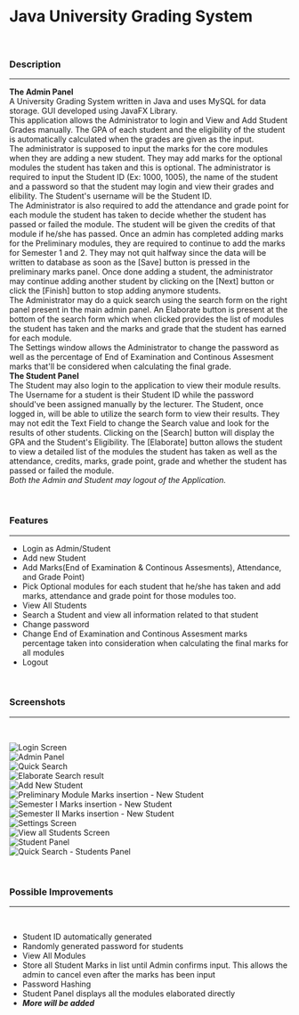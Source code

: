 # Java University Grading System
<br>

<h3>Description</h3>

<hr>

<p>
    <b>The Admin Panel</b>
    <br>
    A University Grading System written in Java and uses MySQL for data storage. GUI developed using JavaFX Library.<br>
    This application allows the Administrator to login and View and Add Student Grades manually. The GPA of each student and the eligibility of the student is automatically calculated when the grades are given as the input.<br>
    The administrator is supposed to input the marks for the core modules when they are adding a new student. They may add marks for the optional modules the student has taken and this is optional. The administrator is required to
    input the Student ID (Ex: 1000, 1005), the name of the student and a password so that the student may login and view their grades and elibility. The Student's username will be the Student ID.<br>
    The Administrator is also required to add the attendance and grade point for each module the student has taken to decide whether the student has passed or failed the module. The student will be given the credits of that module if he/she has passed.
    Once an admin has completed adding marks for the Preliminary modules, they are required to continue to add the marks for Semester 1 and 2. They may not quit halfway since the data will be written to database as soon as the [Save] button is pressed in the
    preliminary marks panel. Once done adding a student, the administrator may continue adding another student by clicking on the [Next] button or click the [Finish] button to stop adding anymore students.<br>
    The Administrator may do a quick search using the search form on the right panel present in the main admin panel. An Elaborate button is present at the bottom of the search form which when clicked provides the list of modules the student has taken and
    the marks and grade that the student has earned for each module.<br>
    The Settings window allows the Administrator to change the password as well as the percentage of End of Examination and Continous Assesment marks that'll be considered when calculating the final grade.
    <br>
    <b>The Student Panel</b>
    <br>
    The Student may also login to the application to view their module results. The Username for a student is their Student ID while the password should've been assigned manually by the lecturer.
    The Student, once logged in, will be able to utilize the search form to view their results. They may not edit the Text Field to change the Search value and look for the results of other students.
    Clicking on the [Search] button will display the GPA and the Student's Eligibility. The [Elaborate] button allows the student to view a detailed list of the modules the student has taken as well as the attendance, credits, marks, grade point, grade and whether the student has passed or failed the module.
    <br>
    <i>Both the Admin and Student may logout of the Application.</i>
</p>

<br>

<h3>Features</h3>
<hr>
<ul>
    <li>Login as Admin/Student</li>
    <li>Add new Student</li>
    <li>Add Marks(End of Examination & Continous Assesments), Attendance, and Grade Point)</li>
    <li>Pick Optional modules for each student that he/she has taken and add marks, attendance and grade point for those modules too.</li>
    <li>View All Students</li>
    <li>Search a Student and view all information related to that student</li>
    <li>Change password</li>
    <li>Change End of Examination and Continous Assesment marks percentage taken into consideration when calculating the final marks for all modules</li>
    <li>Logout</li>
</ul>

<br>

<h3>Screenshots</h3>
<hr>
<br>

<img src='https://raw.githubusercontent.com/minojsos/Java-University-Grading-System/master/Screenshots/Login_Screen.png' alt='Login Screen'><br>
<img src='https://raw.githubusercontent.com/minojsos/Java-University-Grading-System/master/Screenshots/Admin_Panel.png' alt='Admin Panel'><br>
<img src='https://raw.githubusercontent.com/minojsos/Java-University-Grading-System/master/Screenshots/Search_Result_Screen.png' alt='Quick Search'><br>
<img src='https://raw.githubusercontent.com/minojsos/Java-University-Grading-System/master/Screenshots/Search_Result_Elaborate_Screen_1000.png' alt='Elaborate Search result'><br>
<img src='https://raw.githubusercontent.com/minojsos/Java-University-Grading-System/master/Screenshots/Add_Student_Screen.png' alt='Add New Student'><br>
<img src='https://raw.githubusercontent.com/minojsos/Java-University-Grading-System/master/Screenshots/Preliminary_Module_Marks.png' alt='Preliminary Module Marks insertion - New Student'><br>
<img src='https://raw.githubusercontent.com/minojsos/Java-University-Grading-System/master/Screenshots/Semester_One_Screen.png' alt='Semester I Marks insertion - New Student'><br>
<img src='https://raw.githubusercontent.com/minojsos/Java-University-Grading-System/master/Screenshots/Semester_Two_Screen.png' alt='Semester II Marks insertion - New Student'><br>
<img src='https://raw.githubusercontent.com/minojsos/Java-University-Grading-System/master/Screenshots/Settings_Screen.png' alt='Settings Screen'><br>
<img src='https://raw.githubusercontent.com/minojsos/Java-University-Grading-System/master/Screenshots/View_All_Students_Screen.png' alt='View all Students Screen'><br>
<img src='https://raw.githubusercontent.com/minojsos/Java-University-Grading-System/master/Screenshots/Student_Panel.png' alt='Student Panel'><br>
<img src='https://raw.githubusercontent.com/minojsos/Java-University-Grading-System/master/Screenshots/Student_Panel_Search_Result.png' alt='Quick Search - Students Panel'><br>

<br>

<h3>Possible Improvements</h3>
<hr>
<br>
<ul>
    <li>Student ID automatically generated</li>
    <li>Randomly generated password for students</li>
    <li>View All Modules</li>
    <li>Store all Student Marks in list until Admin confirms input. This allows the admin to cancel even after the marks has been input</li>
    <li>Password Hashing</li>
    <li>Student Panel displays all the modules elaborated directly</li>
    <li><i><b>More will be added</b></i></li>
</ul>

<br>
